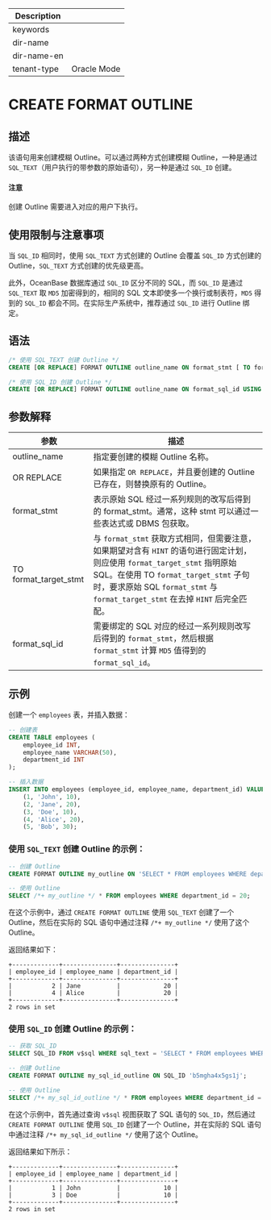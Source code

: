 | Description   |                 |
|---------------|-----------------|
| keywords      |                 |
| dir-name      |                 |
| dir-name-en   |                 |
| tenant-type   | Oracle Mode     |

# CREATE FORMAT OUTLINE

## 描述

该语句用来创建模糊 Outline。可以通过两种方式创建模糊 Outline，一种是通过 `SQL_TEXT`（用户执行的带参数的原始语句），另一种是通过 `SQL_ID` 创建。

  <main id="notice" type='notice'>
    <h4>注意</h4>
    <p>创建 Outline 需要进入对应的用户下执行。</p>
  </main>

## 使用限制与注意事项

当 `SQL_ID` 相同时，使用 `SQL_TEXT` 方式创建的 Outline 会覆盖 `SQL_ID` 方式创建的 Outline，`SQL_TEXT` 方式创建的优先级更高。

此外，OceanBase 数据库通过 `SQL_ID` 区分不同的 SQL，而 `SQL_ID` 是通过 `SQL_TEXT` 取 `MD5` 加密得到的，相同的 SQL 文本即使多一个换行或制表符，`MD5` 得到的 `SQL_ID` 都会不同。在实际生产系统中，推荐通过 `SQL_ID` 进行 Outline 绑定。

## 语法

```sql
/* 使用 SQL_TEXT 创建 Outline */
CREATE [OR REPLACE] FORMAT OUTLINE outline_name ON format_stmt [ TO format_target_stmt ]

/* 使用 SQL_ID 创建 Outline */
CREATE [OR REPLACE] FORMAT OUTLINE outline_name ON format_sql_id USING HINT hint;
```

## 参数解释

| 参数                 | 描述                                                                                                                                                                                  |
|----------------------|---------------------------------------------------------------------------------------------------------------------------------------------------------------------------------------|
| outline_name         | 指定要创建的模糊 Outline 名称。                                                                                                                                                     |
| OR REPLACE           | 如果指定 `OR REPLACE`，并且要创建的 Outline 已存在，则替换原有的 Outline。                                                                                                           |
| format_stmt          | 表示原始 SQL 经过一系列规则的改写后得到的 format_stmt。通常，这种 stmt 可以通过一些表达式或 DBMS 包获取。                                                                            |
| TO format_target_stmt | 与 `format_stmt` 获取方式相同，但需要注意，如果期望对含有 `HINT` 的语句进行固定计划，则应使用 `format_target_stmt` 指明原始 SQL。在使用 TO `format_target_stmt` 子句时，要求原始 SQL `format_stmt` 与 `format_target_stmt` 在去掉 `HINT` 后完全匹配。 |
| format_sql_id        | 需要绑定的 SQL 对应的经过一系列规则改写后得到的 `format_stmt`，然后根据 `format_stmt` 计算 `MD5` 值得到的 `format_sql_id`。                                                            |

## 示例

创建一个 `employees` 表，并插入数据：

```sql
-- 创建表
CREATE TABLE employees (
    employee_id INT,
    employee_name VARCHAR(50),
    department_id INT
);

-- 插入数据
INSERT INTO employees (employee_id, employee_name, department_id) VALUES
    (1, 'John', 10),
    (2, 'Jane', 20),
    (3, 'Doe', 10),
    (4, 'Alice', 20),
    (5, 'Bob', 30);
```

### 使用 `SQL_TEXT` 创建 Outline 的示例：

```sql
-- 创建 Outline
CREATE FORMAT OUTLINE my_outline ON 'SELECT * FROM employees WHERE department_id = ?';

-- 使用 Outline
SELECT /*+ my_outline */ * FROM employees WHERE department_id = 20;
```

在这个示例中，通过 `CREATE FORMAT OUTLINE` 使用 `SQL_TEXT` 创建了一个 Outline，然后在实际的 SQL 语句中通过注释 `/*+ my_outline */` 使用了这个 Outline。

返回结果如下：

```shell
+-------------+---------------+---------------+
| employee_id | employee_name | department_id |
+-------------+---------------+---------------+
|           2 | Jane          |            20 |
|           4 | Alice         |            20 |
+-------------+---------------+---------------+
2 rows in set
```

### 使用 `SQL_ID` 创建 Outline 的示例：

```sql
-- 获取 SQL_ID
SELECT SQL_ID FROM v$sql WHERE sql_text = 'SELECT * FROM employees WHERE department_id = ?';

-- 创建 Outline
CREATE FORMAT OUTLINE my_sql_id_outline ON SQL_ID 'b5mgha4x5gs1j';

-- 使用 Outline
SELECT /*+ my_sql_id_outline */ * FROM employees WHERE department_id = 10;
```

在这个示例中，首先通过查询 `v$sql` 视图获取了 SQL 语句的 `SQL_ID`，然后通过 `CREATE FORMAT OUTLINE` 使用 `SQL_ID` 创建了一个 Outline，并在实际的 SQL 语句中通过注释 `/*+ my_sql_id_outline */` 使用了这个 Outline。

返回结果如下所示：

```shell
+-------------+---------------+---------------+
| employee_id | employee_name | department_id |
+-------------+---------------+---------------+
|           1 | John          |            10 |
|           3 | Doe           |            10 |
+-------------+---------------+---------------+
2 rows in set
```
